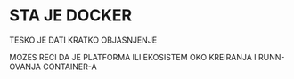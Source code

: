 # STA JE DOCKER

TESKO JE DATI KRATKO OBJASNJENJE

MOZES RECI DA JE PLATFORMA ILI EKOSISTEM OKO KREIRANJA I RUNN-OVANJA CONTAINER-A